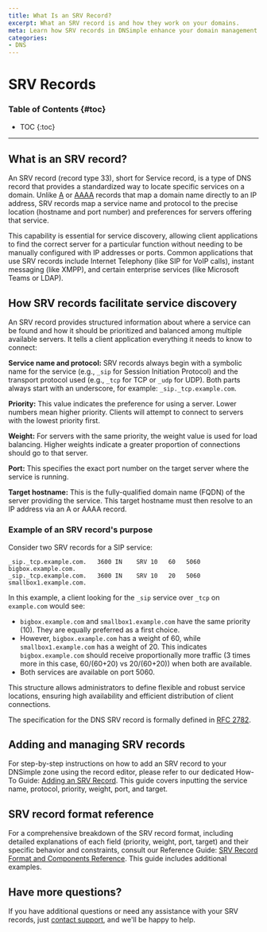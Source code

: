 ```yaml
---
title: What Is an SRV Record?
excerpt: What an SRV record is and how they work on your domains.
meta: Learn how SRV records in DNSimple enhance your domain management for better service discovery and reliability.
categories:
- DNS
---
```


# SRV Records

### Table of Contents {#toc}

* TOC
{:toc}

---

## What is an SRV record?
An SRV record (record type 33), short for Service record, is a type of DNS record that provides a standardized way to locate specific services on a domain. Unlike [A](/articles/a-record/) or [AAAA](/articles/aaaa-record/) records that map a domain name directly to an IP address, SRV records map a service name and protocol to the precise location (hostname and port number) and preferences for servers offering that service.

This capability is essential for service discovery, allowing client applications to find the correct server for a particular function without needing to be manually configured with IP addresses or ports. Common applications that use SRV records include Internet Telephony (like SIP for VoIP calls), instant messaging (like XMPP), and certain enterprise services (like Microsoft Teams or LDAP).

## How SRV records facilitate service discovery

An SRV record provides structured information about where a service can be found and how it should be prioritized and balanced among multiple available servers. It tells a client application everything it needs to know to connect:

**Service name and protocol:** SRV records always begin with a symbolic name for the service (e.g., `_sip` for Session Initiation Protocol) and the transport protocol used (e.g., `_tcp` for TCP or `_udp` for UDP). Both parts always start with an underscore, for example: `_sip._tcp.example.com`.

**Priority:** This value indicates the preference for using a server. Lower numbers mean higher priority. Clients will attempt to connect to servers with the lowest priority first.

**Weight:** For servers with the same priority, the weight value is used for load balancing. Higher weights indicate a greater proportion of connections should go to that server.

**Port:** This specifies the exact port number on the target server where the service is running.

**Target hostname:** This is the fully-qualified domain name (FQDN) of the server providing the service. This target hostname must then resolve to an IP address via an A or AAAA record.

### Example of an SRV record's purpose

Consider two SRV records for a SIP service:
```
_sip._tcp.example.com.   3600 IN    SRV 10   60   5060 bigbox.example.com.
_sip._tcp.example.com.   3600 IN    SRV 10   20   5060 smallbox1.example.com.
```
In this example, a client looking for the `_sip` service over `_tcp` on `example.com` would see:

- `bigbox.example.com` and `smallbox1.example.com` have the same priority (10). They are equally preferred as a first choice.
- However, `bigbox.example.com` has a weight of 60, while `smallbox1.example.com` has a weight of 20. This indicates `bigbox.example.com` should receive proportionally more traffic (3 times more in this case, 60/(60+20) vs 20/(60+20)) when both are available.
- Both services are available on port 5060.

This structure allows administrators to define flexible and robust service locations, ensuring high availability and efficient distribution of client connections.

The specification for the DNS SRV record is formally defined in [RFC 2782](https://datatracker.ietf.org/doc/html/rfc2782).

## Adding and managing SRV records
For step-by-step instructions on how to add an SRV record to your DNSimple zone using the record editor, please refer to our dedicated How-To Guide: [Adding an SRV Record](/articles/add-srv-record/). This guide covers inputting the service name, protocol, priority, weight, port, and target.

## SRV record format reference
For a comprehensive breakdown of the SRV record format, including detailed explanations of each field (priority, weight, port, target) and their specific behavior and constraints, consult our Reference Guide: [SRV Record Format and Components Reference](/articles/srv-record-format/). This guide includes additional examples.

## Have more questions?

If you have additional questions or need any assistance with your SRV records, just [contact support](https://dnsimple.com/feedback), and we'll be happy to help.
